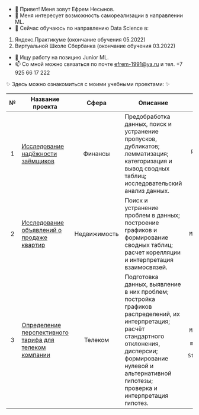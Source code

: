 - 👋 Привет! Меня зовут Ефрем Несынов.
- 👀 Меня интересует возможность самореализации в направлении ML.
- 🌱 Сейчас обучаюсь по направлению Data Science в:
1. Яндекс.Практикуме (окончание обучения 05.2022)
2. Виртуальной Школе Сбербанка (окончание обучения 03.2022)
- 💞️ Ищу работу на позицию Junior ML. 
- 📫 Со мной можно связаться по почте efrem-1991@ya.ru и тел. +7 925 66 17 222


 ✨ Здесь можно ознакомиться с моими учебными проектами: ✨ 
 
<table>
<thead>
<tr>
<th align="center">№</th>
<th>Название проекта</th>
<th align="center">Сфера</th>
<th>Описание</th>
<th align="center">Стек</th>
</tr>
</thead>
<tbody>
<tr>
<td align="center">1</td>
<td><a href="https://github.com/CyberEfrem/Borrower-Reliability-Research">Исследование надёжности заёмщиков</a></td>
<td align="center">Финансы</td>
<td>Предобработка данных, поиск и устранение пропусков, дубликатов; лемматизация; категоризация и вывод сводных таблиц; исследовательский анализ данных.</td>
<td align="center"><code>Python</code> <code>pymystem3</code> <code>Pandas</code> <code>NumPy</code></td>
</tr>
<tr>
<td align="center">2</td>
<td><a href="https://github.com/CyberEfrem/apartment-market-research">Исследование объявлений о продаже квартир</a></td>
<td align="center">Недвижимость</td>
<td>Поиск и устранение проблем в данных; построение графиков и формирование сводных таблиц; расчет корелляции и интерпретация взаимосвязей.</td>
<td align="center"><code>Pandas</code> <code>Matplotlib</code> <code>NumPy</code></td>
</tr>
<tr>
<td align="center">3</td>
<td><a href="#">Определение перспективного тарифа для телеком компании</a></td>
<td align="center">Телеком</td>
<td>Подготовка данных, выявление в них проблем; постройка графиков распределений, их интерпретация; расчёт стандартного отклонения, дисперсии; формирование нулевой и альтернативной гипотезы; проверка и интерпретация гипотез.</td>
<td align="center"><code>Pandas</code> <code>Matplotlib</code> <code>display</code> <code>math</code> <code>NumPy</code> <code>SciPy</code> <code>Statsmodels</code></td>
</tr>
</tbody>
</table>
